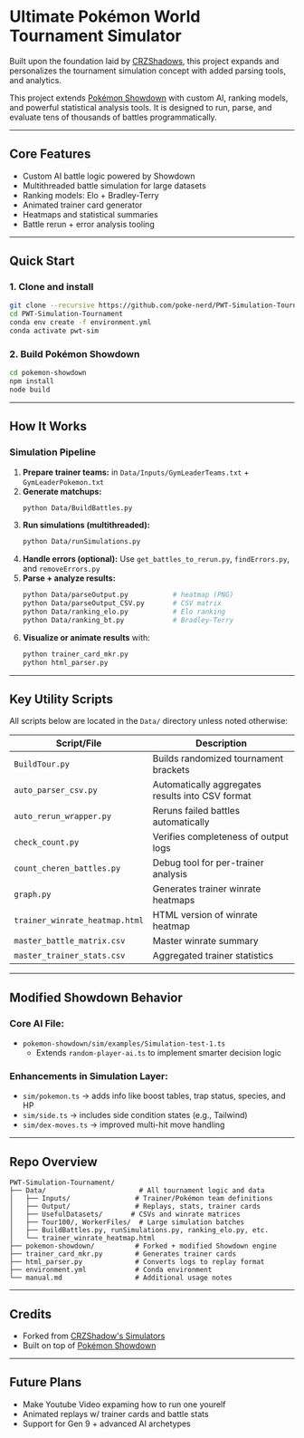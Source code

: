 # Ultimate Pokémon World Tournament Simulator

Built upon the foundation laid by [CRZShadows](https://github.com/cRz-Shadows/Pokemon_Trainer_Tournament_Simulator), this project expands and personalizes the tournament simulation concept with added parsing tools, and analytics.

This project extends [Pokémon Showdown](https://github.com/smogon/pokemon-showdown) with custom AI, ranking models, and powerful statistical analysis tools. It is designed to run, parse, and evaluate tens of thousands of battles programmatically.

---

## Core Features
-  Custom AI battle logic powered by Showdown
-  Multithreaded battle simulation for large datasets
-  Ranking models: Elo + Bradley-Terry
-  Animated trainer card generator
-  Heatmaps and statistical summaries
-  Battle rerun + error analysis tooling

---

## Quick Start

### 1. Clone and install
```bash
git clone --recursive https://github.com/poke-nerd/PWT-Simulation-Tournament.git
cd PWT-Simulation-Tournament
conda env create -f environment.yml
conda activate pwt-sim
```

### 2. Build Pokémon Showdown
```bash
cd pokemon-showdown
npm install
node build
```

---

## How It Works

### Simulation Pipeline
1. **Prepare trainer teams:** in `Data/Inputs/GymLeaderTeams.txt` + `GymLeaderPokemon.txt`
2. **Generate matchups:**
   ```bash
   python Data/BuildBattles.py
   ```
3. **Run simulations (multithreaded):**
   ```bash
   python Data/runSimulations.py
   ```
4. **Handle errors (optional):**
   Use `get_battles_to_rerun.py`, `findErrors.py`, and `removeErrors.py`
5. **Parse + analyze results:**
   ```bash
   python Data/parseOutput.py           # heatmap (PNG)
   python Data/parseOutput_CSV.py       # CSV matrix
   python Data/ranking_elo.py           # Elo ranking
   python Data/ranking_bt.py            # Bradley-Terry
   ```
6. **Visualize or animate results** with:
   ```bash
   python trainer_card_mkr.py
   python html_parser.py
   ```

---

## Key Utility Scripts
All scripts below are located in the `Data/` directory unless noted otherwise:

| Script/File                  | Description |
|-----------------------------|-------------|
| `BuildTour.py`              | Builds randomized tournament brackets |
| `auto_parser_csv.py`        | Automatically aggregates results into CSV format |
| `auto_rerun_wrapper.py`     | Reruns failed battles automatically |
| `check_count.py`            | Verifies completeness of output logs |
| `count_cheren_battles.py`   | Debug tool for per-trainer analysis |
| `graph.py`                  | Generates trainer winrate heatmaps |
| `trainer_winrate_heatmap.html` | HTML version of winrate heatmap |
| `master_battle_matrix.csv`  | Master winrate summary |
| `master_trainer_stats.csv`  | Aggregated trainer statistics |


---

## Modified Showdown Behavior

### Core AI File:
- `pokemon-showdown/sim/examples/Simulation-test-1.ts`
  - Extends `random-player-ai.ts` to implement smarter decision logic

### Enhancements in Simulation Layer:
- `sim/pokemon.ts` → adds info like boost tables, trap status, species, and HP
- `sim/side.ts` → includes side condition states (e.g., Tailwind)
- `sim/dex-moves.ts` → improved multi-hit move handling

---

## Repo Overview
```
PWT-Simulation-Tournament/
├── Data/                       # All tournament logic and data
│   ├── Inputs/                # Trainer/Pokémon team definitions
│   ├── Output/                # Replays, stats, trainer cards
│   ├── UsefulDatasets/       # CSVs and winrate matrices
│   ├── Tour100/, WorkerFiles/  # Large simulation batches
│   ├── BuildBattles.py, runSimulations.py, ranking_elo.py, etc.
│   └── trainer_winrate_heatmap.html
├── pokemon-showdown/          # Forked + modified Showdown engine
├── trainer_card_mkr.py        # Generates trainer cards
├── html_parser.py             # Converts logs to replay format
├── environment.yml            # Conda environment
└── manual.md                  # Additional usage notes
```

---

## Credits
- Forked from [CRZShadow's Simulators](https://github.com/cRz-Shadows/Pokemon_Trainer_Tournament_Simulator)
- Built on top of [Pokémon Showdown](https://github.com/smogon/pokemon-showdown)

---


## Future Plans
- Make Youtube Video expaming how to run one yourelf
- Animated replays w/ trainer cards and battle stats
- Support for Gen 9 + advanced AI archetypes

